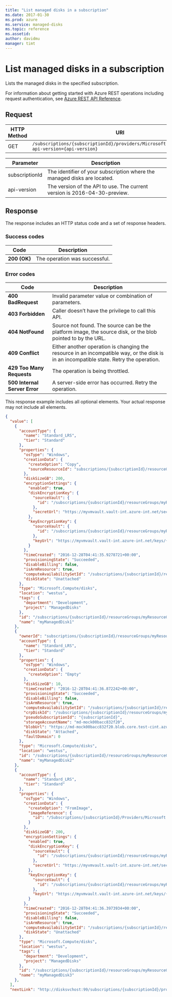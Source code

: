 ```yaml
---
title: "List managed disks in a subscription"
ms.date: 2017-01-30
ms.prod: azure
ms.service: managed-disks
ms.topic: reference
ms.assetid: 
author: davidmu
manager: timt
---
```

# List managed disks in a subscription

Lists the managed disks in the specified subscription.

For information about getting started with Azure REST operations including request authentication, see [Azure REST API Reference](../../../index.md).

## Request

| HTTP Method | URI|  
| ----------- |----|  
| GET | `/subscriptions/{subscriptionId}/providers/Microsoft.Compute/disks/?api-version={api-version}` |

| Parameter | Description |
| --------- | ----------- |
| subscriptionId | The identifier of your subscription where the managed disks are located. |
| api-version | The version of the API to use. The current version is 2016-04-30-preview. |
 
## Response  

The response includes an HTTP status code and a set of response headers.  

### Success codes

| Code | Description |
| ---- | ----------- |
| **200 (OK)** | The operation was successful. |
 
### Error codes

| Code | Description |
| ---- | ----------- |
| **400 BadRequest** | Invalid parameter value or combination of parameters. | 
| **403 Forbidden** | Caller doesn’t have the privilege to call this API. |
| **404 NotFound** | Source not found. The source can be the platform image, the source disk, or the blob pointed to by the URL. |
| **409 Conflict** | Either another operation is changing the resource in an incompatible way, or the disk is in an incompatible state. Retry the operation. | 
| **429 Too Many Requests** | The operation is being throttled. |
| **500 Internal Server Error** | A server-side error has occurred. Retry the operation. |   

This response example includes all optional elements. Your actual response may not include all elements.

```json
{ 
  "value": [ 
    { 
      "accountType": { 
        "name": "Standard_LRS", 
        "tier": "Standard" 
      }, 
      "properties": { 
        "osType": "Windows", 
        "creationData": { 
          "createOption": "Copy", 
          "sourceResourceId": "subscriptions/{subscriptionId}/resourceGroups/myResourceGroup/providers/Microsoft.Compute/disks/myManagedDisk1" 
        }, 
        "diskSizeGB": 200, 
        "encryptionSettings": { 
          "enabled": true, 
          "diskEncryptionKey": { 
            "sourceVault": { 
              "id": "/subscriptions/{subscriptionId}/resourceGroups/myResourceGroup/providers/Microsoft.KeyVault/vaults/myVMVault" 
            }, 
            "secretUrl": "https://myvmvault.vault-int.azure-int.net/secrets/{secret}" 
          }, 
          "keyEncryptionKey": { 
            "sourceVault": { 
              "id": "/subscriptions/{subscriptionId}/resourceGroups/myResourceGroup/providers/Microsoft.KeyVault/vaults/myVMVault" 
            }, 
            "keyUrl": "https://myvmvault.vault-int.azure-int.net/keys/{key}" 
          } 
        }, 
        "timeCreated": "2016-12-28T04:41:35.9278721+00:00", 
        "provisioningState": "Succeeded", 
        "disableBilling": false, 
        "isArmResource": true, 
        "computeAvailabilitySetId": "/subscriptions/{subscriptionId}/resourceGroups/myResourceGroup/providers/Microsoft.Compute/availabilitySets/myAV", 
        "diskState": "Unattached" 
      }, 
      "type": "Microsoft.Compute/disks", 
      "location": "westus", 
      "tags": { 
        "department": "Development", 
        "project": "ManagedDisks" 
      }, 
      "id": "/subscriptions/{subscriptionId}/resourceGroups/myResourceGroup/providers/Microsoft.Compute/disks/myManagedDisk1", 
      "name": "myManagedDisk1" 
    }, 
    { 
      "ownerId": "subscriptions/{subscriptionId}/resourceGroups/myResourceGroup/providers/Microsoft.Compute/virtualMachines/myVM", 
      "accountType": { 
        "name": "Standard_LRS", 
        "tier": "Standard" 
      }, 
      "properties": { 
        "osType": "Windows", 
        "creationData": { 
          "createOption": "Empty" 
        }, 
        "diskSizeGB": 10, 
        "timeCreated": "2016-12-28T04:41:36.872242+00:00", 
        "provisioningState": "Succeeded", 
        "disableBilling": false, 
        "isArmResource": true, 
        "computeAvailabilitySetId": "/subscriptions/{subscriptionId}/resourceGroups/myResourceGroup/providers/Microsoft.Compute/availabilitySets/myAV", 
        "crpDiskId": "/subscriptions/{subscriptionId}/resourceGroups/myResourceGroup/providers/Microsoft.Compute/disks/myManagedDisk1", 
        "pseudoSubscriptionId": "{subscriptionId}", 
        "storageAccountName": "md-mock00bacc832f20",
        "blobUrl": "https://md-mock00bacc832f20.blob.core.test-cint.azure-test.net/vlvxg5rw4ch2/abcd", 
        "diskState": "Attached", 
        "faultDomain": 0 
      }, 
      "type": "Microsoft.Compute/disks", 
      "location": "westus", 
      "id": "/subscriptions/{subscriptionId}/resourceGroups/myResourceGroup/providers/Microsoft.Compute/disks/myManagedDisk2", 
      "name": "myManagedDisk2" 
    }, 
    { 
      "accountType": { 
        "name": "Standard_LRS", 
        "tier": "Standard" 
      }, 
      "properties": { 
        "osType": "Windows", 
        "creationData": { 
          "createOption": "FromImage", 
          "imageReference": { 
            "id": "/Subscriptions/{subscriptionId}/Providers/Microsoft.Compute/Locations/uswest/Publishers/Microsoft/ArtifactTypes/VMImage/Offers/{offer}" 
          } 
        }, 
        "diskSizeGB": 200, 
        "encryptionSettings": { 
          "enabled": true, 
          "diskEncryptionKey": { 
            "sourceVault": { 
              "id": "/subscriptions/{subscriptionId}/resourceGroups/myResourceGroup/providers/Microsoft.KeyVault/vaults/myVMVault" 
            }, 
            "secretUrl": "https://myvmvault.vault-int.azure-int.net/secrets/{secret}" 
          }, 
          "keyEncryptionKey": { 
            "sourceVault": { 
              "id": "/subscriptions/{subscriptionId}/resourceGroups/myResourceGroup/providers/Microsoft.KeyVault/vaults/myVMVault" 
            }, 
            "keyUrl": "https://myvmvault.vault-int.azure-int.net/keys/{key}" 
          } 
        }, 
        "timeCreated": "2016-12-28T04:41:36.3973934+00:00", 
        "provisioningState": "Succeeded", 
        "disableBilling": false, 
        "isArmResource": true, 
        "computeAvailabilitySetId": "/subscriptions/{subscriptionId}/resourceGroups/myResourceGroup/providers/Microsoft.Compute/availabilitySets/myAV", 
        "diskState": "Unattached" 
      }, 
      "type": "Microsoft.Compute/disks", 
      "location": "westus", 
      "tags": { 
        "department": "Development", 
        "project": "ManagedDisks" 
      }, 
      "id": "/subscriptions/{subscriptionId}/resourceGroups/myResourceGroup/providers/Microsoft.Compute/disks/myManagedDisk3", 
      "name": "myManagedDisk3" 
    }, 
  ], 
  "nextLink": "http://disksvchost:99/subscriptions/{subscriptionId}/providers/Microsoft.Compute/disks?$skiptoken={token}/Subscriptions/{subscriptionId}/ResourceGroups/myResourceGroup/Disks/myManagedDisk"   
```
 